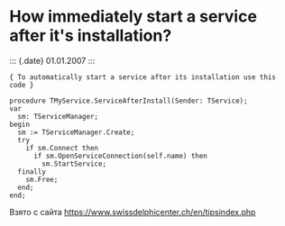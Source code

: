 How immediately start a service after it\'s installation?
=========================================================

::: {.date}
01.01.2007
:::

    { To automatically start a service after its installation use this code }
     
    procedure TMyService.ServiceAfterInstall(Sender: TService);
    var
      sm: TServiceManager;
    begin
      sm := TServiceManager.Create;
      try
        if sm.Connect then
          if sm.OpenServiceConnection(self.name) then
            sm.StartService;
      finally
        sm.Free;
      end;
    end;

Взято с сайта <https://www.swissdelphicenter.ch/en/tipsindex.php>
